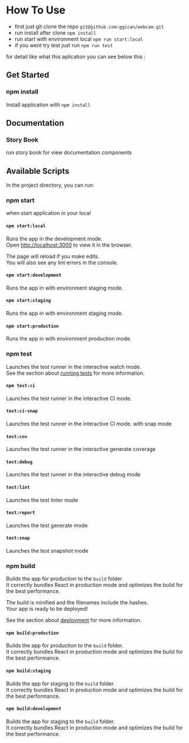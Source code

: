 # How To Use 

-  first just git clone the repo ```git@github.com:ggican/webcam.git```
- run install after clone ```npm install```
- run start with environment local ```npm run start:local```
- if you went try test just run ```npm run test```

for detail like what this aplication you can see below this :


## Get Started

### npm install
Install application with `npm install`


## Documentation

### Story Book
run story book for view documentation components


## Available Scripts

In the project directory, you can run:

### npm start
when start application in your local

#### `npm start:local`

Runs the app in the development mode.<br />
Open [http://localhost:3000](http://localhost:3000) to view it in the browser.

The page will reload if you make edits.<br />
You will also see any lint errors in the console.

#### `npm start:development`

Runs the app in with environment staging mode.<br />

#### `npm start:staging`

Runs the app in with environment staging mode.<br />

#### `npm start:production`

Runs the app in with environment production mode.<br />

### npm test

Launches the test runner in the interactive watch mode.<br />
See the section about [running tests](https://facebook.github.io/create-react-app/docs/running-tests) for more information.

#### `npm test:ci`

Launches the test runner in the interactive CI mode.<br />

#### `test:ci-snap`

Launches the test runner in the interactive CI mode. with snap mode<br />

#### `test:cov`

Launches the test runner in the interactive generate coverage<br />

#### `test:debug`

Launches the test runner in the interactive debug mode<br />

#### `test:lint`

Launches the test linter mode<br />

#### `test:report`

Launches the test generate mode<br />

#### `test:snap`

Launches the test snapshot mode<br />

### npm build

Builds the app for production to the `build` folder.<br />
It correctly bundles React in production mode and optimizes the build for the best performance.

The build is minified and the filenames include the hashes.<br />
Your app is ready to be deployed!

See the section about [deployment](https://facebook.github.io/create-react-app/docs/deployment) for more information.

#### `npm build:production`

Builds the app for production to the `build` folder.<br />
It correctly bundles React in production mode and optimizes the build for the best performance.

#### `npm build:staging`

Builds the app for staging to the `build` folder.<br />
It correctly bundles React in production mode and optimizes the build for the best performance.

#### `npm build:development`

Builds the app for staging to the `build` folder.<br />
It correctly bundles React in production mode and optimizes the build for the best performance.
